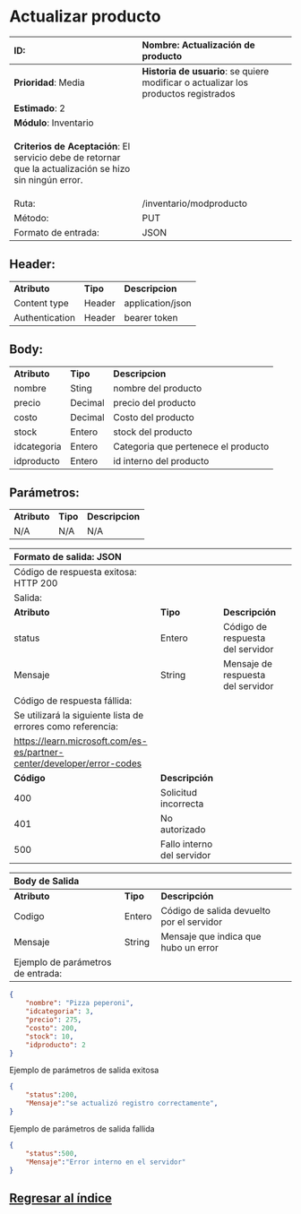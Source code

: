 # Actualizar producto

| **ID**:                                                                                                     | **Nombre**: Actualización de producto                                               |
|:----------------------------------------------------------------------------------------------------------- |:----------------------------------------------------------------------------------- |
| **Prioridad**: Media                                                                                        | **Historia de usuario**: se quiere modificar o actualizar los productos registrados |
| **Estimado**: 2                                                                                             |                                                                                     |
| **Módulo**: Inventario                                                                                      |                                                                                     |
| <p>**Criterios de Aceptación**: El servicio debe de retornar que la actualización se hizo sin ningún error. |                                                                                     |
| Ruta:                                                                                                       | /inventario/modproducto                                                             |
| Método:                                                                                                     | PUT                                                                                 |
| Formato de entrada:                                                                                         | JSON                                                                                |

## Header:

<table>
     <tr><td> <b> Atributo </b></td> <td> <b> Tipo </b></td> <td> <b>Descripcion</b> </td> </tr>
     <tr> <td>Content type</td> <td>Header</td> <td>application/json</td>
     </tr>   
     <tr> <td>Authentication</td> <td>Header</td> <td> bearer token </td>
     </tr>    
</table>

## Body:

<table>
     <tr><td> <b> Atributo </b></td> <td> <b> Tipo </b></td> <td> <b>Descripcion</b> </td> </tr>
     <tr> <td>nombre</td> <td>Sting</td> <td>nombre del producto</td>
     </tr>   
     <tr> <td>precio</td> <td>Decimal</td> <td> precio del producto </td>
     </tr> 
          <tr> <td>costo</td> <td>Decimal</td> <td> Costo del producto </td>
     </tr>       
          <tr> <td>stock</td> <td>Entero</td> <td> stock del producto </td>
     </tr>   
     <tr> <td>idcategoria</td> <td>Entero</td> <td> Categoria que pertenece el producto </td>
     </tr>  
    <tr> <td>idproducto</td> <td>Entero</td> <td> id interno del producto </td>
     </tr>

</table>

## Parámetros:

<table>
     <tr><td> <b> Atributo </b></td> <td> <b> Tipo </b></td> <td> <b>Descripcion</b> </td> </tr>
     <tr> <td> N/A </td> <td>N/A</td> <td>N/A</td>
     </tr>    
</table>

| Formato de salida: JSON                                                  |                            |                                   |     |
|:------------------------------------------------------------------------ |:-------------------------- |:--------------------------------- |:--- |
| Código de respuesta exitosa: HTTP 200                                    |                            |                                   |     |
| Salida:                                                                  |                            |                                   |     |
| **Atributo**                                                             | **Tipo**                   | **Descripción**                   |     |
| status                                                                   | Entero                     | Código de respuesta del servidor  |     |
| Mensaje                                                                  | String                     | Mensaje de respuesta del servidor |     |
| Código de respuesta fállida:                                             |                            |                                   |     |
| Se utilizará la siguiente lista de errores como referencia:              |                            |                                   |     |
| <https://learn.microsoft.com/es-es/partner-center/developer/error-codes> |                            |                                   |     |
| **Código**                                                               | **Descripción**            |                                   |     |
| 400                                                                      | Solicitud incorrecta       |                                   |     |
| 401                                                                      | No autorizado              |                                   |     |
| 500                                                                      | Fallo interno del servidor |                                   |     |

| Body de Salida                    |          |                                           |     |
|:--------------------------------- |:-------- |:----------------------------------------- |:--- |
| **Atributo**                      | **Tipo** | **Descripción**                           |     |
| Codigo                            | Entero   | Código de salida devuelto por el servidor |     |
| Mensaje                           | String   | Mensaje que indica que hubo un error      |     |
| Ejemplo de parámetros de entrada: |          |                                           |     |

```json
{
    "nombre": "Pizza peperoni",
    "idcategoria": 3,
    "precio": 275,
    "costo": 200,
    "stock": 10,
    "idproducto": 2
}
```

Ejemplo de parámetros de salida exitosa

```json
{
    "status":200,
    "Mensaje":"se actualizó registro correctamente",
}
```

Ejemplo de parámetros de salida fallida

```json
{
    "status":500,
    "Mensaje":"Error interno en el servidor"
}
```

## [Regresar al índice](../servicio_inventario.md)